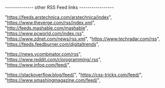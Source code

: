
-------------- other RSS Feed links -----------------

"https://feeds.arstechnica.com/arstechnica/index",
"https://www.theverge.com/rss/index.xml",
"http://feeds.mashable.com/mashable",
"https://www.pcworld.com/index.rss",
"https://www.zdnet.com/news/rss.xml",
"https://www.techradar.com/rss",
"https://feeds.feedburner.com/digitaltrends",

"https://news.ycombinator.com/rss",
"https://www.reddit.com/r/programming/.rss",
"https://www.infoq.com/feed/",

 "https://stackoverflow.blog/feed/",
 "https://css-tricks.com/feed/",
 "https://www.smashingmagazine.com/feed/",